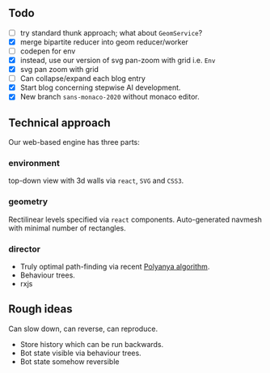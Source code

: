 ## Todo

- [ ] try standard thunk approach; what about `GeomService`?
- [x] merge bipartite reducer into geom reducer/worker
- [ ] codepen for env
- [x] instead, use our version of svg pan-zoom with grid i.e. `Env`
- [x] svg pan zoom with grid
- [ ] Can collapse/expand each blog entry
- [x] Start blog concerning stepwise AI development.
- [x] New branch `sans-monaco-2020` without monaco editor.

## Technical approach

Our web-based engine has three parts:

### __environment__

top-down view with 3d walls via `react`, `SVG` and `CSS3`.

### __geometry__

Rectilinear levels specified via `react` components.
Auto-generated navmesh with minimal number of rectangles.

### __director__

- Truly optimal path-finding via recent [Polyanya algorithm](#cite-polyanya).
- Behaviour trees.
- rxjs

## Rough ideas

Can slow down, can reverse, can reproduce.
  - Store history which can be run backwards.
  - Bot state visible via behaviour trees.
  - Bot state somehow reversible
